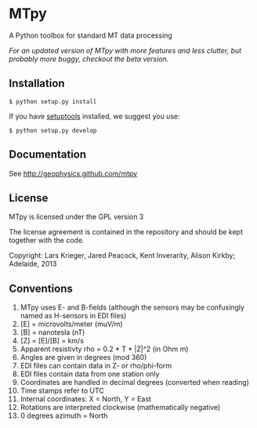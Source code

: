 MTpy
====

A Python toolbox for standard MT data processing

*For an updated version of MTpy with more features and 
less clutter, but probably more buggy, checkout 
the beta version.*

Installation
------------

    $ python setup.py install

If you have [setuptools](http://pypi.python.org/pypi/setuptools) installed, we
suggest you use:

    $ python setup.py develop

Documentation
-------------

See http://geophysics.github.com/mtpy



License
-------

MTpy is licensed under the GPL version 3

The license agreement is contained in the repository and should be kept together with the code.


Copyright: Lars Krieger, Jared Peacock, Kent Inverarity, Alison Kirkby; Adelaide, 2013



Conventions
-----------

1. MTpy uses E- and B-fields (although the sensors may be confusingly named as H-sensors in EDI files)
2. [E] = microvolts/meter (muV/m)
3. [B] = nanotesla (nT)
4. [Z] = [E]/[B] = km/s
5. Apparent resistivty rho = 0.2 * T * |Z|^2  (in Ohm m)
6. Angles are given in degrees (mod 360)
7. EDI files can contain data in Z- or rho/phi-form
8. EDI files contain data from one station only
9. Coordinates are handled in decimal degrees (converted when reading)
10. Time stamps refer to UTC
11. Internal coordinates: X = North, Y = East
12. Rotations are interpreted clockwise (mathematically negative)
13. 0 degrees azimuth = North





